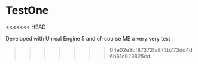 # TestOne
<<<<<<< HEAD

Developed with Unreal Engine 5
and of-course ME
a very very test
>>>>>>> 04e02e8cf87372fa873b773dd4d6b61c923825cd
